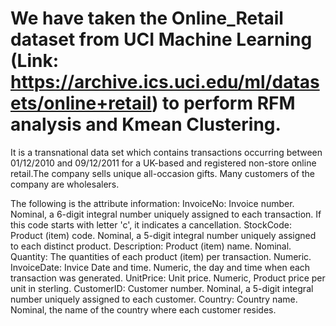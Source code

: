 # We have taken the Online_Retail dataset from UCI Machine Learning (Link: https://archive.ics.uci.edu/ml/datasets/online+retail) to perform RFM analysis and Kmean Clustering.

It is a transnational data set which contains transactions occurring between 01/12/2010 and 09/12/2011 for a UK-based and registered non-store online retail.The company sells unique all-occasion gifts. Many customers of the company are wholesalers.

The following is the attribute information:
InvoiceNo: Invoice number. Nominal, a 6-digit integral number uniquely assigned to each transaction. If this code starts with letter 'c', it indicates a cancellation.
StockCode: Product (item) code. Nominal, a 5-digit integral number uniquely assigned to each distinct product.
Description: Product (item) name. Nominal.
Quantity: The quantities of each product (item) per transaction. Numeric.
InvoiceDate: Invice Date and time. Numeric, the day and time when each transaction was generated.
UnitPrice: Unit price. Numeric, Product price per unit in sterling.
CustomerID: Customer number. Nominal, a 5-digit integral number uniquely assigned to each customer.
Country: Country name. Nominal, the name of the country where each customer resides.
